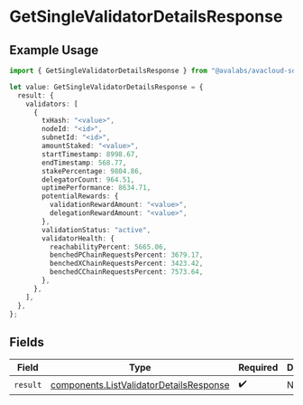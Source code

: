 # GetSingleValidatorDetailsResponse

## Example Usage

```typescript
import { GetSingleValidatorDetailsResponse } from "@avalabs/avacloud-sdk/models/operations";

let value: GetSingleValidatorDetailsResponse = {
  result: {
    validators: [
      {
        txHash: "<value>",
        nodeId: "<id>",
        subnetId: "<id>",
        amountStaked: "<value>",
        startTimestamp: 8998.67,
        endTimestamp: 568.77,
        stakePercentage: 9804.86,
        delegatorCount: 964.51,
        uptimePerformance: 8634.71,
        potentialRewards: {
          validationRewardAmount: "<value>",
          delegationRewardAmount: "<value>",
        },
        validationStatus: "active",
        validatorHealth: {
          reachabilityPercent: 5665.06,
          benchedPChainRequestsPercent: 3679.17,
          benchedXChainRequestsPercent: 3423.42,
          benchedCChainRequestsPercent: 7573.64,
        },
      },
    ],
  },
};
```

## Fields

| Field                                                                                              | Type                                                                                               | Required                                                                                           | Description                                                                                        |
| -------------------------------------------------------------------------------------------------- | -------------------------------------------------------------------------------------------------- | -------------------------------------------------------------------------------------------------- | -------------------------------------------------------------------------------------------------- |
| `result`                                                                                           | [components.ListValidatorDetailsResponse](../../models/components/listvalidatordetailsresponse.md) | :heavy_check_mark:                                                                                 | N/A                                                                                                |